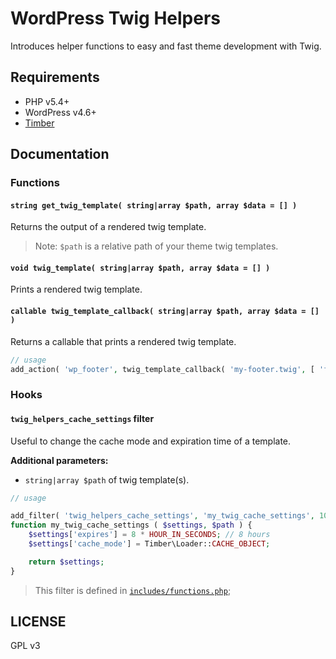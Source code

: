 # WordPress Twig Helpers

Introduces helper functions to easy and fast theme development with Twig.

## Requirements

- PHP v5.4+
- WordPress v4.6+
- [Timber](https://wordpress.org/plugins/timber-library/)

## Documentation

### Functions

#### `string get_twig_template( string|array $path, array $data = [] )`

Returns the output of a rendered twig template.

> Note: `$path` is a relative path of your theme twig templates.

#### `void twig_template( string|array $path, array $data = [] )`

Prints a rendered twig template.

#### `callable twig_template_callback( string|array $path, array $data = [] )`

Returns a callable that prints a rendered twig template.

```php
// usage
add_action( 'wp_footer', twig_template_callback( 'my-footer.twig', [ 'foo' => 'bar' ] ) );
```

### Hooks

#### `twig_helpers_cache_settings` filter

Useful to change the cache mode and expiration time of a template.

**Additional parameters:**

- `string|array $path` of twig template(s).

```php
// usage

add_filter( 'twig_helpers_cache_settings', 'my_twig_cache_settings', 10, 2 );
function my_twig_cache_settings ( $settings, $path ) {
	$settings['expires'] = 8 * HOUR_IN_SECONDS; // 8 hours
	$settings['cache_mode'] = Timber\Loader::CACHE_OBJECT;

	return $settings;
}
```

> This filter is defined in [`includes/functions.php`](includes/functions.php);

## LICENSE

GPL v3
